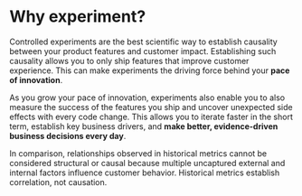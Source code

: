 # Why experiment?

Controlled experiments are the best scientific way to establish causality between your product features and customer impact. Establishing such causality allows you to only ship features that improve customer experience. This can make experiments the driving force behind your **pace of innovation**.  

As you grow your pace of innovation, experiments also enable you to also measure the success of the features you ship and uncover unexpected side effects with every code change. This allows you to iterate faster in the short term, establish key business drivers, and **make better, evidence-driven business decisions every day**.  

In comparison, relationships observed in historical metrics cannot be considered structural or causal because multiple uncaptured external and internal factors influence customer behavior. Historical metrics establish correlation, not causation.  
